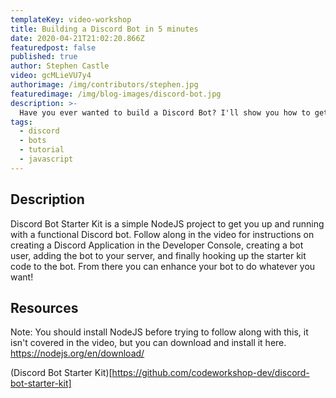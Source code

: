 ```yaml
---
templateKey: video-workshop
title: Building a Discord Bot in 5 minutes
date: 2020-04-21T21:02:20.866Z
featuredpost: false
published: true
author: Stephen Castle
video: gcMLieVU7y4
authorimage: /img/contributors/stephen.jpg
featuredimage: /img/blog-images/discord-bot.jpg
description: >-
  Have you ever wanted to build a Discord Bot? I'll show you how to get started fast.
tags:
  - discord
  - bots
  - tutorial
  - javascript
---
```


## Description

Discord Bot Starter Kit is a simple NodeJS project to get you up and running with a functional Discord bot. Follow along in the video for instructions on creating a Discord Application in the Developer Console, creating a bot user, adding the bot to your server, and finally hooking up the starter kit code to the bot. From there you can enhance your bot to do whatever you want!

## Resources

Note: You should install NodeJS before trying to follow along with this, it isn't covered in the video, but you can download and install it here. https://nodejs.org/en/download/

(Discord Bot Starter Kit)[https://github.com/codeworkshop-dev/discord-bot-starter-kit]
